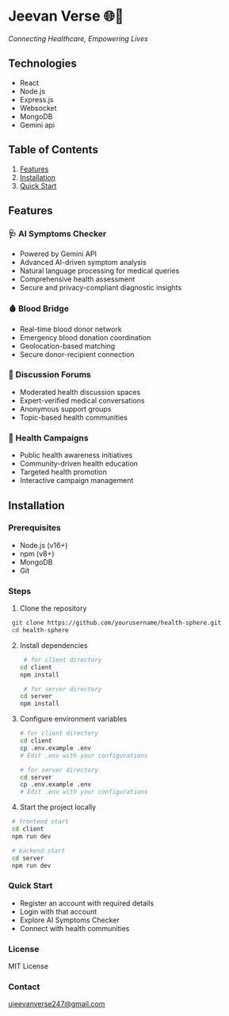 <!-- ## backend url
https://health-sphere-1.vercel.app <br />
https://health-sphere-4tm2.onrender.com

## frontend url
https://health-sphere-eight.vercel.app/ -->
# Jeevan Verse 🌐💉

*Connecting Healthcare, Empowering Lives*

## Technologies
- React
- Node.js
- Express.js
- Websocket
- MongoDB
- Gemini api

## Table of Contents
1. [Features](#features)
2. [Installation](#installation)
3. [Quick Start](#quick-start)

## Features

### 🩺 AI Symptoms Checker
- Powered by Gemini API
- Advanced AI-driven symptom analysis
- Natural language processing for medical queries
- Comprehensive health assessment
- Secure and privacy-compliant diagnostic insights

### 🩸 Blood Bridge
- Real-time blood donor network
- Emergency blood donation coordination
- Geolocation-based matching
- Secure donor-recipient connection

### 💬 Discussion Forums
- Moderated health discussion spaces
- Expert-verified medical conversations
- Anonymous support groups
- Topic-based health communities

### 📣 Health Campaigns
- Public health awareness initiatives
- Community-driven health education
- Targeted health promotion
- Interactive campaign management

## Installation

### Prerequisites
- Node.js (v16+)
- npm (v8+)
- MongoDB
- Git

### Steps
1. Clone the repository
  ``` bash
   git clone https://github.com/yourusername/health-sphere.git
   cd health-sphere
  ```
   
2. Install dependencies
   ``` bash
    # for client directory
   cd client 
   npm install

    # for server directory
   cd server
   npm install
   ```
   
3. Configure environment variables
   ```bash
   # for client directory
   cd client 
   cp .env.example .env
   # Edit .env with your configurations

   # for server directory
   cd server 
   cp .env.example .env
   # Edit .env with your configurations
   ```
   
4. Start the project locally
  ``` bash
   # frontend start
   cd client 
   npm run dev

   # backend start
   cd server 
   npm run dev
  ```
   

### Quick Start
- Register an account with required details
- Login with that account
- Explore AI Symptoms Checker
- Connect with health communities

### License
MIT License

### Contact
ujeevanverse247@gmail.com
